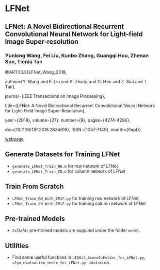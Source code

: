 # LFNet
## LFNet: A Novel Bidirectional Recurrent Convolutional Neural Network for Light-field Image Super-resolution
### Yunlong Wang, Fei Liu, Kunbo Zhang, Guangqi Hou, Zhenan Sun, Tieniu Tan

@ARTICLE{LFNet_Wang_2018, 

author={Y. Wang and F. Liu and K. Zhang and G. Hou and Z. Sun and T. Tan}, 

journal={IEEE Transactions on Image Processing}, 

title={LFNet: A Novel Bidirectional Recurrent Convolutional Neural Network for Light-Field Image Super-Resolution}, 

year={2018}, volume={27}, number={9}, pages={4274-4286}, 

doi={10.1109/TIP.2018.2834819}, ISSN={1057-7149}, month={Sept}}

[webpage](https://ieeexplore.ieee.org/document/8356655/)

## Generate Datasets for Training LFNet
* `generate_LFNet_Train_RN.m` for row network of LFNet
* `generate_LFNet_Train_CN.m` for column network of LFNet

## Train From Scratch
* `LFNet_Train_RN_With_IMsF.py` for training row network of LFNet
* `LFNet_Train_CN_With_IMsF.py` for training column network of LFNet

## Pre-trained Models
* `2x`/`3x`/`4x` pre-trained models are supplied under the folder `model`.

## Utilities
* Find some useful functions in `LF2Gif_SceneInFolder_for_LFNet.py`, `algo_evaluation_index_for_LFNet.py ` and so on.






